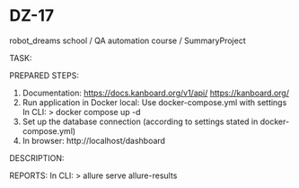 # DZ-17
robot_dreams school / QA automation course / SummaryProject

TASK:
<link>

PREPARED STEPS:
1. Documentation:
   https://docs.kanboard.org/v1/api/
   https://kanboard.org/
2. Run application in Docker local:
       Use docker-compose.yml with settings
       In CLI:  > docker compose up -d
3. Set up the database connection (according to settings stated in docker-compose.yml)
4. In browser: http://localhost/dashboard

DESCRIPTION:


REPORTS:
In CLI:  > allure serve allure-results 

